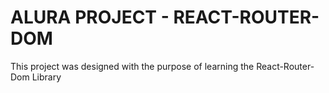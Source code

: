 # ALURA PROJECT - REACT-ROUTER-DOM

This project was designed with the purpose of learning the React-Router-Dom Library


